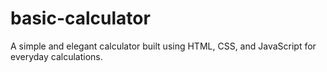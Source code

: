 # basic-calculator
A simple and elegant calculator built using HTML, CSS, and JavaScript for everyday calculations.

